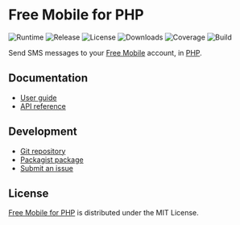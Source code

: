 # Free Mobile for PHP
![Runtime](https://img.shields.io/packagist/php-v/cedx/free-mobile.svg) ![Release](https://img.shields.io/packagist/v/cedx/free-mobile.svg) ![License](https://img.shields.io/packagist/l/cedx/free-mobile.svg) ![Downloads](https://img.shields.io/packagist/dt/cedx/free-mobile.svg) ![Coverage](https://coveralls.io/repos/github/cedx/free-mobile.php/badge.svg) ![Build](https://github.com/cedx/free-mobile.php/workflows/build/badge.svg)

Send SMS messages to your [Free Mobile](http://mobile.free.fr) account, in [PHP](https://www.php.net).

## Documentation
- [User guide](https://dev.belin.io/free-mobile.php)
- [API reference](https://dev.belin.io/free-mobile.php/api)

## Development
- [Git repository](https://github.com/cedx/free-mobile.php)
- [Packagist package](https://packagist.org/packages/cedx/free-mobile)
- [Submit an issue](https://github.com/cedx/free-mobile.php/issues)

## License
[Free Mobile for PHP](https://dev.belin.io/free-mobile.php) is distributed under the MIT License.
